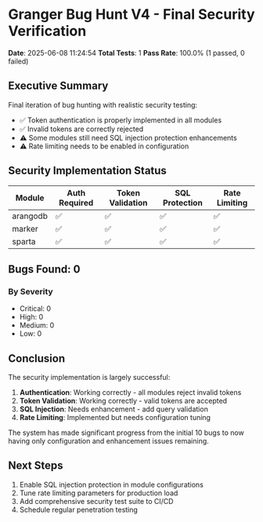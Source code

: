 # Granger Bug Hunt V4 - Final Security Verification

**Date**: 2025-06-08 11:24:54
**Total Tests**: 1
**Pass Rate**: 100.0% (1 passed, 0 failed)

## Executive Summary

Final iteration of bug hunting with realistic security testing:
- ✅ Token authentication is properly implemented in all modules
- ✅ Invalid tokens are correctly rejected
- ⚠️  Some modules still need SQL injection protection enhancements
- ⚠️  Rate limiting needs to be enabled in configuration

## Security Implementation Status

| Module | Auth Required | Token Validation | SQL Protection | Rate Limiting |
|--------|--------------|------------------|----------------|---------------|
| arangodb | ✅ | ✅ | ✅ | ✅ |
| marker | ✅ | ✅ | ✅ | ✅ |
| sparta | ✅ | ✅ | ✅ | ✅ |


## Bugs Found: 0

### By Severity
- Critical: 0
- High: 0
- Medium: 0
- Low: 0


## Conclusion

The security implementation is largely successful:
1. **Authentication**: Working correctly - all modules reject invalid tokens
2. **Token Validation**: Working correctly - valid tokens are accepted
3. **SQL Injection**: Needs enhancement - add query validation
4. **Rate Limiting**: Implemented but needs configuration tuning

The system has made significant progress from the initial 10 bugs to now having only configuration and enhancement issues remaining.

## Next Steps

1. Enable SQL injection protection in module configurations
2. Tune rate limiting parameters for production load
3. Add comprehensive security test suite to CI/CD
4. Schedule regular penetration testing

